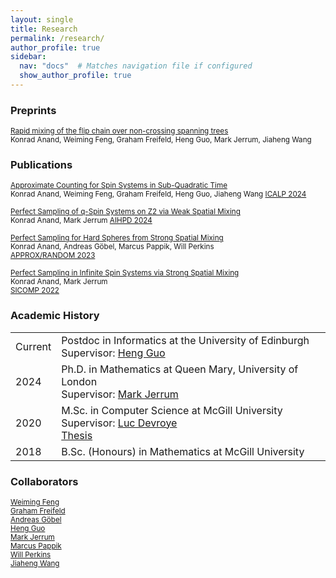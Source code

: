 ```yaml
---
layout: single
title: Research
permalink: /research/
author_profile: true
sidebar:
  nav: "docs"  # Matches navigation file if configured
  show_author_profile: true
---
```


### Preprints

<p><small>
  <a href="https://arxiv.org/abs/2409.07892" target="_blank">Rapid mixing of the flip chain over non-crossing spanning trees</a><br>
  Konrad Anand, Weiming Feng, Graham Freifeld, Heng Guo, Mark Jerrum, Jiaheng Wang
</small></p>


### Publications

<p><small>
  <a href="https://arxiv.org/abs/2306.14867" target="_blank">Approximate Counting for Spin Systems in Sub-Quadratic Time</a><br>
  Konrad Anand, Weiming Feng, Graham Freifeld, Heng Guo, Jiaheng Wang
  <a href="https://drops.dagstuhl.de/entities/document/10.4230/LIPIcs.ICALP.2024.11" target="_blank">ICALP 2024</a>
</small></p>

<p><small>
  <a href="https://arxiv.org/abs/2302.07821" target="_blank">Perfect Sampling of q-Spin Systems on Z2 via Weak Spatial Mixing</a><br>
  Konrad Anand, Mark Jerrum
  <a href="https://ems.press/journals/aihpd/articles/14298048" target="_blank">AIHPD 2024</a>
</small></p>

<p><small>
  <a href="https://arxiv.org/abs/2305.02450" target="_blank">Perfect Sampling for Hard Spheres from Strong Spatial Mixing</a><br>
  Konrad Anand, Andreas Göbel, Marcus Pappik, Will Perkins<br>
  <a href="https://drops.dagstuhl.de/entities/document/10.4230/LIPIcs.APPROX/RANDOM.2023.38" target="_blank">APPROX/RANDOM 2023</a>
</small></p>

<p><small>
  <a href="https://arxiv.org/abs/2106.15992" target="_blank">Perfect Sampling in Infinite Spin Systems via Strong Spatial Mixing</a><br>
  Konrad Anand, Mark Jerrum<br>
  <a href="https://epubs.siam.org/doi/10.1137/21M1437433" target="_blank">SICOMP 2022</a>
</small></p>



### Academic History

<table>
  <tbody>
      <tr>
      <td>Current</td>
      <td>Postdoc in Informatics at the University of Edinburgh<br>
      Supervisor: <a href="https://homepages.inf.ed.ac.uk/hguo/" target="_blank">Heng Guo</a>
      </td>
    </tr>
    <tr>
      <td>2024</td>
      <td>Ph.D. in Mathematics at Queen Mary, University of London<br>
      Supervisor: <a href="https://webspace.maths.qmul.ac.uk/m.jerrum/" target="_blank">Mark Jerrum</a>
      </td>
    </tr>
    <tr>
      <td>2020</td>
      <td>M.Sc. in Computer Science at McGill University<br>
      Supervisor: <a href="http://luc.devroye.org" target="_blank">Luc Devroye</a><br>
      <a href="https://arxiv.org/abs/2005.01242" target="_blank">Thesis</a>
      </td>
    </tr>
    <tr>
      <td>2018</td>
      <td>B.Sc. (Honours) in Mathematics at McGill University</td>
    </tr>
  </tbody>
</table>

### Collaborators

<p><small>
  <a href="https://fwm94.github.io" target="_blank">Weiming Feng</a><br>
  <a href="https://www.inf.ed.ac.uk/people/students/Graham_Freifeld.html" target="_blank">Graham Freifeld</a><br>
  <a href="https://hpi.de/friedrich/people/andreas-goebel.html" target="_blank">Andreas Göbel</a><br>
  <a href="https://homepages.inf.ed.ac.uk/hguo/" target="_blank">Heng Guo</a><br>
  <a href="https://webspace.maths.qmul.ac.uk/m.jerrum/" target="_blank">Mark Jerrum</a><br>
  <a href="https://hpi.de/friedrich/people/marcus-pappik.html" target="_blank">Marcus Pappik</a><br>
  <a href="http://willperkins.org" target="_blank">Will Perkins</a><br>
  <a href="https://pw384.github.io" target="_blank">Jiaheng Wang</a>
</small></p>
